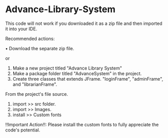 # Advance-Library-System

This code will not work if you downloaded it as a zip file and then imported it into your IDE.

Recommended actions:

• Download the separate zip file.

or

1. Make a new project titled "Advance Library System"
2. Make a package folder titled "AdvanceSystem" in the project.
3. Create three classes that extends JFrame. "loginFrame", "adminFrame", and "librarianFrame".

From the project's file source.
1. import >> src folder.
2. import >> Images.
3. install >> Custom fonts

‼️Important Action‼: 
Please install the custom fonts to fully appreciate the code's potential.
